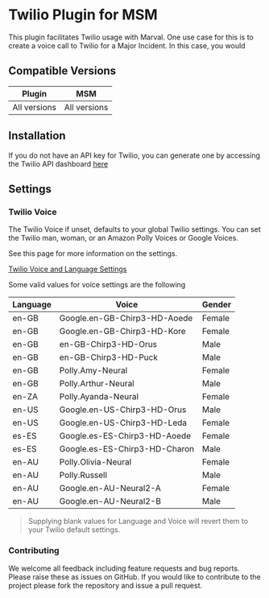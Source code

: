 
  

# Twilio Plugin for MSM

This plugin facilitates Twilio usage with Marval.
One use case for this is to create a voice call to Twilio for a Major Incident.
In this case, you would

  
## Compatible Versions

  

| Plugin | MSM |
|---------|-------------|
| All versions | All versions |

  
  

## Installation

  

If you do not have an API key for Twilio, you can generate one by accessing the Twilio API dashboard <a  href="https://console.twilio.com/us1/account/keys-credentials/api-keys">here</a>

  
  

## Settings

  

### Twilio Voice

The Twilio Voice if unset, defaults to your global Twilio settings. You can set the Twilio man, woman, or an Amazon Polly Voices or Google Voices.

See this page for more information on the settings.

<a  href="https://www.twilio.com/docs/voice/twiml/say/text-speech#available-voices-and-languages">Twilio Voice and Language Settings</a>


Some valid values for voice settings are the following
  

| Language | Voice                          | Gender |
|----------|--------------------------------|--------|
| en-GB | Google.en-GB-Chirp3-HD-Aoede      | Female
| en-GB | Google.en-GB-Chirp3-HD-Kore       | Female
| en-GB | en-GB-Chirp3-HD-Orus      | Male
| en-GB | en-GB-Chirp3-HD-Puck      | Male
| en-GB | Polly.Amy-Neural      | Female
| en-GB | Polly.Arthur-Neural      | Male
| en-ZA | Polly.Ayanda-Neural      | Female
| en-US | Google.en-US-Chirp3-HD-Orus      | Male
| en-US | Google.en-US-Chirp3-HD-Leda      | Female
| es-ES | Google.es-ES-Chirp3-HD-Aoede      | Female
| es-ES | Google.es-ES-Chirp3-HD-Charon      | Male
| en-AU | Polly.Olivia-Neural      | Female
| en-AU | Polly.Russell      | Male
| en-AU | Google.en-AU-Neural2-A      | Female
| en-AU | Google.en-AU-Neural2-B      | Male
  
   > Supplying blank values for Language and Voice will revert them to your Twilio default settings.

### Contributing

  

We welcome all feedback including feature requests and bug reports. Please raise these as issues on GitHub. If you would like to contribute to the project please fork the repository and issue a pull request.